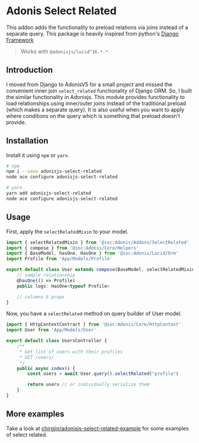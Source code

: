 # Adonis Select Related

This addon adds the functionality to preload relations via joins instead of a separate query. This package is heavily inspired from python's [Django Framework](https://www.djangoproject.com/)
> Works with `@adonisjs/lucid^16.*.*`

## Introduction

I moved from Django to AdonisV5 for a small project and missed the convenient inner join `select_related` functionality of Django ORM.
So, I built the similar functionality in Adonisjs.
This module provides functionality to load relationships using inner/outer joins instead of the traditional preload (which makes a separate query).
It is also useful when you want to apply where conditions on the query which is something that preload doesn't provide.

## Installation

Install it using `npm` or `yarn`.
```bash
# npm
npm i --save adonisjs-select-related
node ace configure adonisjs-select-related

# yarn
yarn add adonisjs-select-related
node ace configure adonisjs-select-related
```

## Usage
First, apply the `selectRelatedMixin` to your model.
```ts
import { selectRelatedMixin } from '@ioc:Adonis/Addons/SelectRelated'
import { compose } from '@ioc:Adonis/Core/Helpers'
import { BaseModel, hasOne, HasOne } from '@ioc:Adonis/Lucid/Orm'
import Profile from 'App/Models/Profile'

export default class User extends compose(BaseModel, selectRelatedMixin) {
    // sample relationship
    @hasOne(() => Profile)
    public logs: HasOne<typeof Profile>

    // columns & props
}

```

Now, you have a `selectRelated` method on query builder of User model.
```ts
import { HttpContextContract } from '@ioc:Adonis/Core/HttpContext'
import User from 'App/Models/User'

export default class UsersController {
    /**
     * Get list of users with their profiles
     * GET /users/
     */
    public async index() {
        const users = await User.query().selectRelated("profile")

        return users // or individually serialize them
    }
}
```


## More examples
Take a look at [chirgjin/adonisjs-select-related-example](https://github.com/chirgjin/adonisjs-select-related-example) for some examples of select related.

